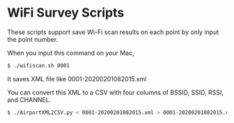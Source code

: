 # WiFi Survey Scripts

These scripts support save Wi-Fi scan results on each point by only input the point number.

When you input this command on your Mac,
```sh
$ ./wifiscan.sh 0001
```
It saves XML file like 0001-20200201082015.xml

You can convert this XML to a CSV with four columns of BSSID, SSID, RSSI, and CHANNEL.
```sh
$ ./AirportXML2CSV.py < 0001-20200201082015.xml > 0001-20200201082015.csv
```
